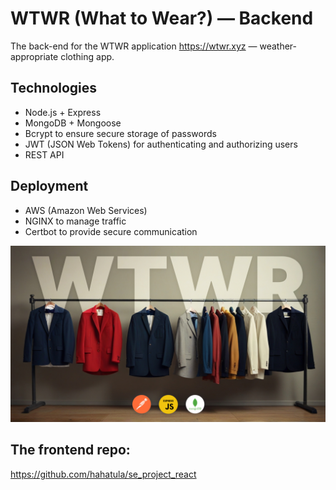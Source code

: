# WTWR (What to Wear?) — Backend
The back-end for the WTWR application https://wtwr.xyz — weather-appropriate clothing app.

## Technologies
* Node.js + Express
* MongoDB + Mongoose
* Bcrypt to ensure secure storage of passwords
* JWT (JSON Web Tokens) for authenticating and authorizing users
* REST API

## Deployment
* AWS (Amazon Web Services)
* NGINX to manage traffic
* Certbot to provide secure communication

![Cover image](wtwr.jpg)

## The frontend repo:
https://github.com/hahatula/se_project_react
